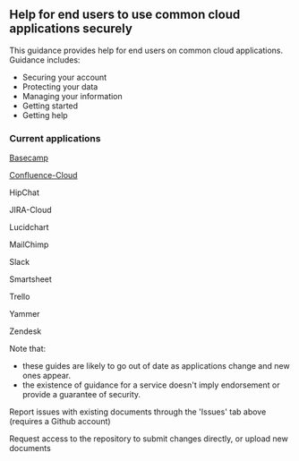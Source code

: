 ## Help for end users to use common cloud applications securely

This guidance provides help for end users on common cloud applications.  Guidance includes:

* Securing your account
* Protecting your data
* Managing your information
* Getting started
* Getting help

### Current applications

[Basecamp](Basecamp/Using-Basecamp-Securely)

[Confluence-Cloud](Confluence-Cloud/Using-Confluence-Cloud-Securely)

HipChat

JIRA-Cloud

Lucidchart

MailChimp

Slack

Smartsheet

Trello

Yammer

Zendesk

Note that:

* these guides are likely to go out of date as applications change and new ones appear.
* the existence of guidance for a service doesn't imply endorsement or provide a guarantee of security.

Report issues with existing documents through the 'Issues' tab above (requires a Github account)

Request access to the repository to submit changes directly, or upload new documents
